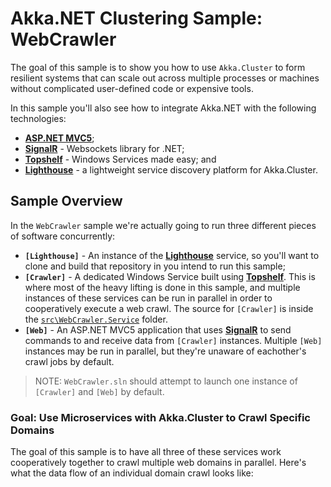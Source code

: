 # Akka.NET Clustering Sample: WebCrawler

The goal of this sample is to show you how to use `Akka.Cluster` to form resilient systems that can scale out across multiple processes or machines without complicated user-defined code or expensive tools.

In this sample you'll also see how to integrate Akka.NET with the following technologies:

- **[ASP.NET MVC5](http://www.asp.net/mvc/mvc5)**;
- **[SignalR](http://signalr.net/ "Websockets for .NET")** - Websockets library for .NET;
-  **[Topshelf](http://topshelf-project.com/ "Topshelf Project - easily turn console apps into Windows Services")** - Windows Services made easy; and
- **[Lighthouse](https://github.com/petabridge/lighthouse "Lighthouse - Service Discovery for Akka.NET")** - a lightweight service discovery platform for Akka.Cluster.

## Sample Overview

In the `WebCrawler` sample we're actually going to run three different pieces of software concurrently:

* **`[Lighthouse]`** - An instance of the **[Lighthouse](https://github.com/petabridge/lighthouse "Lighthouse - Service Discovery for Akka.NET")** service, so you'll want to clone and build that repository in you intend to run this sample;
* **`[Crawler]`** - A dedicated Windows Service built using **[Topshelf](http://topshelf-project.com/ "Topshelf Project - easily turn console apps into Windows Services")**. This is where most of the heavy lifting is done in this sample, and multiple instances of these services can be run in parallel in order to cooperatively execute a web crawl. The source for `[Crawler]` is inside the [`src\WebCrawler.Service`](src\WebCrawler.Service) folder.
* **`[Web]`** - An ASP.NET MVC5 application that uses **[SignalR](http://signalr.net/ "Websockets for .NET")** to send commands to and receive data from `[Crawler]` instances. Multiple `[Web]` instances may be run in parallel, but they're unaware of eachother's crawl jobs by default.

> NOTE: `WebCrawler.sln` should attempt to launch one instance of `[Crawler]` and `[Web]` by default.

### Goal: Use Microservices with Akka.Cluster to Crawl Specific Domains

The goal of this sample is to have all three of these services work cooperatively together to crawl multiple web domains in parallel. Here's what the data flow of an individual domain crawl looks like:







 